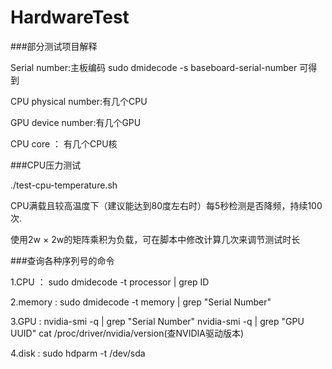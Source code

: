 # HardwareTest

###部分测试项目解释

Serial number:主板编码 sudo dmidecode -s baseboard-serial-number 可得到

CPU physical number:有几个CPU

GPU device number:有几个GPU

CPU core ： 有几个CPU核

###CPU压力测试

./test-cpu-temperature.sh

CPU满载且较高温度下（建议能达到80度左右时）每5秒检测是否降频，持续100次.

使用2w × 2w的矩阵乘积为负载，可在脚本中修改计算几次来调节测试时长


###查询各种序列号的命令

1.CPU ： sudo dmidecode -t processor | grep ID

2.memory : sudo dmidecode -t memory | grep "Serial Number"

3.GPU : nvidia-smi -q | grep "Serial Number"
        nvidia-smi -q | grep "GPU UUID"
        cat /proc/driver/nvidia/version(查NVIDIA驱动版本)
        
4.disk : sudo hdparm -t /dev/sda

